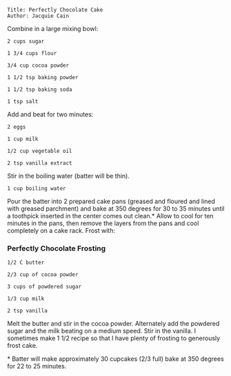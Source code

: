 ~~~ recipe-info
Title: Perfectly Chocolate Cake
Author: Jacquie Cain
~~~

Combine in a large mixing bowl:

~~~ recipe-ingredients
2 cups sugar

1 3/4 cups flour

3/4 cup cocoa powder

1 1/2 tsp baking powder

1 1/2 tsp baking soda

1 tsp salt
~~~

Add and beat for two minutes:

~~~ recipe-ingredients
2 eggs

1 cup milk

1/2 cup vegetable oil

2 tsp vanilla extract
~~~

Stir in the boiling water (batter will be thin).

~~~ recipe-ingredients
1 cup boiling water
~~~

Pour the batter into 2 prepared cake pans (greased and floured and lined with greased parchment) and
bake at 350 degrees for 30 to 35 minutes until a toothpick inserted in the center comes out clean.\*
Allow to cool for ten minutes in the pans, then remove the layers from the pans and cool completely
on a cake rack. Frost with:


### Perfectly Chocolate Frosting

~~~ recipe-ingredients
1/2 C butter

2/3 cup of cocoa powder

3 cups of powdered sugar

1/3 cup milk

2 tsp vanilla
~~~

Melt the butter and stir in the cocoa powder. Alternately add the powdered sugar and the milk beating
on a medium speed. Stir in the vanilla. I sometimes make 1 1/2 recipe so that I have plenty of
frosting to generously frost cake.

\* Batter will make approximately 30 cupcakes (2/3 full) bake at 350 degrees for 22 to 25 minutes.
